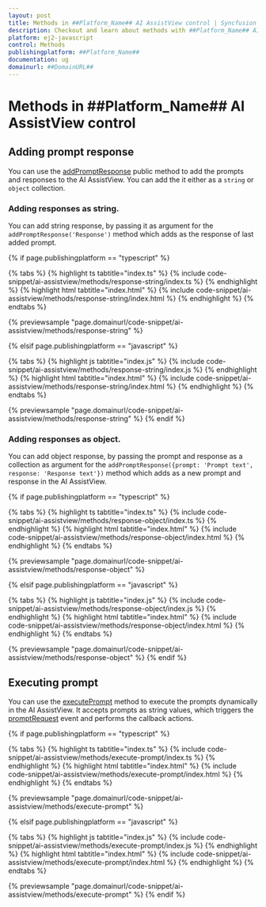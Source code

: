 ```yaml
---
layout: post
title: Methods in ##Platform_Name## AI AssistView control | Syncfusion
description: Checkout and learn about methods with ##Platform_Name## AI AssistView control of Syncfusion Essential JS 2 and more.
platform: ej2-javascript
control: Methods
publishingplatform: ##Platform_Name##
documentation: ug
domainurl: ##DomainURL##
---
```


# Methods in ##Platform_Name## AI AssistView control

## Adding prompt response

You can use the [addPromptResponse](../api/ai-assist-view#addpromptresponse) public method to add the prompts and responses to the AI AssistView. You can add the it either as a `string` or `object` collection.

### Adding responses as string.

You can add string response, by passing it as argument for the `addPromptResponse('Response')` method which adds as the response of last added prompt.

{% if page.publishingplatform == "typescript" %}

{% tabs %}
{% highlight ts tabtitle="index.ts" %}
{% include code-snippet/ai-assistview/methods/response-string/index.ts %}
{% endhighlight %}
{% highlight html tabtitle="index.html" %}
{% include code-snippet/ai-assistview/methods/response-string/index.html %}
{% endhighlight %}
{% endtabs %}
        
{% previewsample "page.domainurl/code-snippet/ai-assistview/methods/response-string" %}

{% elsif page.publishingplatform == "javascript" %}

{% tabs %}
{% highlight js tabtitle="index.js" %}
{% include code-snippet/ai-assistview/methods/response-string/index.js %}
{% endhighlight %}
{% highlight html tabtitle="index.html" %}
{% include code-snippet/ai-assistview/methods/response-string/index.html %}
{% endhighlight %}
{% endtabs %}

{% previewsample "page.domainurl/code-snippet/ai-assistview/methods/response-string" %}
{% endif %}

### Adding responses as object.

You can add object response, by passing the prompt and response as a collection as argument for the `addPromptResponse({prompt: 'Prompt text', response: 'Response text'})` method which adds as a new prompt and response in the AI AssistView.

{% if page.publishingplatform == "typescript" %}

{% tabs %}
{% highlight ts tabtitle="index.ts" %}
{% include code-snippet/ai-assistview/methods/response-object/index.ts %}
{% endhighlight %}
{% highlight html tabtitle="index.html" %}
{% include code-snippet/ai-assistview/methods/response-object/index.html %}
{% endhighlight %}
{% endtabs %}
        
{% previewsample "page.domainurl/code-snippet/ai-assistview/methods/response-object" %}

{% elsif page.publishingplatform == "javascript" %}

{% tabs %}
{% highlight js tabtitle="index.js" %}
{% include code-snippet/ai-assistview/methods/response-object/index.js %}
{% endhighlight %}
{% highlight html tabtitle="index.html" %}
{% include code-snippet/ai-assistview/methods/response-object/index.html %}
{% endhighlight %}
{% endtabs %}

{% previewsample "page.domainurl/code-snippet/ai-assistview/methods/response-object" %}
{% endif %}

## Executing prompt

You can use the [executePrompt](../api/ai-assist-view#executeprompt) method to execute the prompts dynamically in the AI AssistView. It accepts prompts as string values, which triggers the [promptRequest](../api/ai-assist-view#promptrequest) event and performs the callback actions.

{% if page.publishingplatform == "typescript" %}

{% tabs %}
{% highlight ts tabtitle="index.ts" %}
{% include code-snippet/ai-assistview/methods/execute-prompt/index.ts %}
{% endhighlight %}
{% highlight html tabtitle="index.html" %}
{% include code-snippet/ai-assistview/methods/execute-prompt/index.html %}
{% endhighlight %}
{% endtabs %}
        
{% previewsample "page.domainurl/code-snippet/ai-assistview/methods/execute-prompt" %}

{% elsif page.publishingplatform == "javascript" %}

{% tabs %}
{% highlight js tabtitle="index.js" %}
{% include code-snippet/ai-assistview/methods/execute-prompt/index.js %}
{% endhighlight %}
{% highlight html tabtitle="index.html" %}
{% include code-snippet/ai-assistview/methods/execute-prompt/index.html %}
{% endhighlight %}
{% endtabs %}

{% previewsample "page.domainurl/code-snippet/ai-assistview/methods/execute-prompt" %}
{% endif %}
